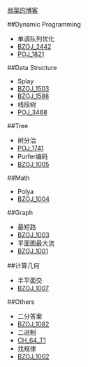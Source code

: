 [弱菜的博客](http://www.jianshu.com/users/cb71ade33d58/latest_articles)

##Dynamic Programming
* 单调队列优化
 * [BZOJ_2442](http://www.lydsy.com/JudgeOnline/problem.php?id=2442)
 * [POJ_1821](http://poj.org/problem?id=1821)

##Data Structure
* Splay
 * [BZOJ_1503](http://www.lydsy.com/JudgeOnline/problem.php?id=1503)
 * [BZOJ_1588](http://www.lydsy.com/JudgeOnline/problem.php?id=1588)
* 线段树
 * [POJ_3468](http://poj.org/problem?id=3468)

##Tree
* 树分治
 * [POJ_1741](http://poj.org/problem?id=1741)
* Purfer编码
 * [BZOJ_1005](http://www.lydsy.com/JudgeOnline/problem.php?id=1005)

##Math
* Polya
 * [BZOJ_1004](http://www.lydsy.com/JudgeOnline/problem.php?id=1004)

##Graph
* 最短路
 * [BZOJ_1003](http://www.lydsy.com/JudgeOnline/problem.php?id=1003)
* 平面图最大流
 * [BZOJ_1001](http://www.lydsy.com/JudgeOnline/problem.php?id=1001)

##计算几何
* 半平面交
 * [BZOJ_1007](http://www.lydsy.com/JudgeOnline/problem.php?id=1007)

##Others
* 二分答案
 * [BZOJ_1082](http://www.lydsy.com/JudgeOnline/problem.php?id=1082)
* 二进制
 * [CH_64_T1](http://ch.ezoj.tk/contest/CH%20Round%20%2364%20-%20MFOI%E6%9D%AF%E6%B0%B4%E9%A2%98%E6%AC%A2%E4%B9%90%E8%B5%9B%20day1/Solve)
* 找规律
 * [BZOJ_1002](http://www.lydsy.com/JudgeOnline/problem.php?id=1002)
